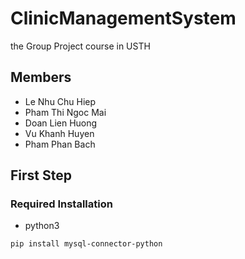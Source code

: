 # ClinicManagementSystem

the Group Project course in USTH

## Members

- Le Nhu Chu Hiep
- Pham Thi Ngoc Mai
- Doan Lien Huong
- Vu Khanh Huyen
- Pham Phan Bach

## First Step

### Required Installation

- python3

```shell
pip install mysql-connector-python
```

